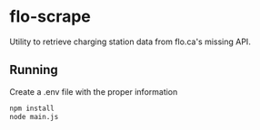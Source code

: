# flo-scrape

Utility to retrieve charging station data from flo.ca's missing API.

## Running

Create a .env file with the proper information

```sh
npm install
node main.js
```
